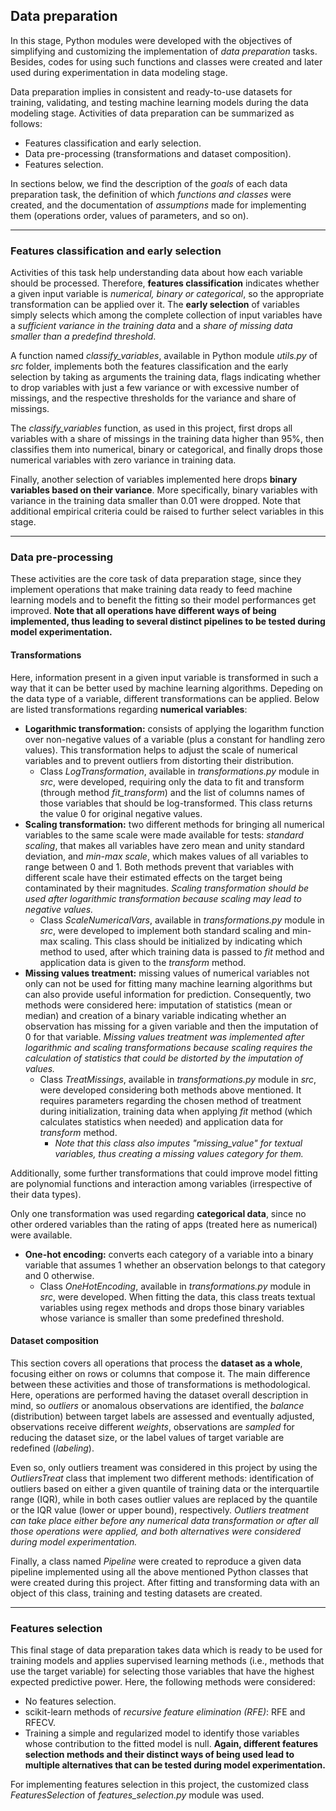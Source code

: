 ## Data preparation
In this stage, Python modules were developed with the objectives of simplifying and customizing the implementation of *data preparation* tasks. Besides, codes for using such functions and classes were created and later used during experimentation in data modeling stage.

Data preparation implies in consistent and ready-to-use datasets for training, validating, and testing machine learning models during the data modeling stage. Activities of data preparation can be summarized as follows:
* Features classification and early selection.
* Data pre-processing (transformations and dataset composition).
* Features selection.

In sections below, we find the description of the *goals* of each data preparation task, the definition of which *functions and classes* were created, and the documentation of *assumptions* made for implementing them (operations order, values of parameters, and so on).

--------------
### Features classification and early selection
Activities of this task help understanding data about how each variable should be processed. Therefore, **features classification** indicates whether a given input variable is *numerical, binary or categorical*, so the appropriate transformation can be applied over it. The **early selection** of variables simply selects which among the complete collection of input variables have a *sufficient variance in the training data* and a *share of missing data smaller than a predefind threshold*.

A function named *classify_variables*, available in Python module *utils.py* of *src* folder, implements both the features classification and the early selection by taking as arguments the training data, flags indicating whether to drop variables with just a few variance or with excessive number of missings, and the respective thresholds for the variance and share of missings.

The *classify_variables* function, as used in this project, first drops all variables with a share of missings in the training data higher than 95%, then classifies them into numerical, binary or categorical, and finally drops those numerical variables with zero variance in training data.

Finally, another selection of variables implemented here drops **binary variables based on their variance**. More specifically, binary variables with variance in the training data smaller than 0.01 were dropped. Note that additional empirical criteria could be raised to further select variables in this stage.

--------------
### Data pre-processing
These activities are the core task of data preparation stage, since they implement operations that make training data ready to feed machine learning models and to benefit the fitting so their model performances get improved. **Note that all operations have different ways of being implemented, thus leading to several distinct pipelines to be tested during model experimentation.**

#### Transformations
Here, information present in a given input variable is transformed in such a way that it can be better used by machine learning algorithms. Depeding on the data type of a variable, different transformations can be applied. Below are listed transformations regarding **numerical variables**:
* **Logarithmic transformation:** consists of applying the logarithm function over non-negative values of a variable (plus a constant for handling zero values). This transformation helps to adjust the scale of numerical variables and to prevent outliers from distorting their distribution.
    * Class *LogTransformation*, available in *transformations.py* module in *src*, were developed, requiring only the data to fit and transform (through method *fit_transform*) and the list of columns names of those variables that should be log-transformed. This class returns the value 0 for original negative values.
* **Scaling transformation:** two different methods for bringing all numerical variables to the same scale were made available for tests: *standard scaling*, that makes all variables have zero mean and unity standard deviation, and *min-max scale*, which makes values of all variables to range between 0 and 1. Both methods prevent that variables with different scale have their estimated effects on the target being contaminated by their magnitudes. *Scaling transformation should be used after logarithmic transformation because scaling may lead to negative values.*
    * Class *ScaleNumericalVars*, available in *transformations.py* module in *src*, were developed to implement both standard scaling and min-max scaling. This class should be initialized by indicating which method to used, after which training data is passed to *fit* method and application data is given to the *transform* method.
* **Missing values treatment:** missing values of numerical variables not only can not be used for fitting many machine learning algorithms but can also provide useful information for prediction. Consequently, two methods were considered here: imputation of statistics (mean or median) and creation of a binary variable indicating whether an observation has missing for a given variable and then the imputation of 0 for that variable. *Missing values treatment was implemented after logarithmic and scaling transformations because scaling requires the calculation of statistics that could be distorted by the imputation of values.*
    * Class *TreatMissings*, available in *transformations.py* module in *src*, were developed considering both methods above mentioned. It requires parameters regarding the chosen method of treatment during initialization, training data when applying *fit* method (which calculates statistics when needed) and application data for *transform* method.     
        * *Note that this class also imputes "missing_value" for textual variables, thus creating a missing values category for them.*

Additionally, some further transformations that could improve model fitting are polynomial functions and interaction among variables (irrespective of their data types).

Only one transformation was used regarding **categorical data**, since no other ordered variables than the rating of apps (treated here as numerical) were available.
* **One-hot encoding:** converts each category of a variable into a binary variable that assumes 1 whether an observation belongs to that category and 0 otherwise.
    * Class *OneHotEncoding*, available in *transformations.py* module in *src*, were developed. When fitting the data, this class treats textual variables using regex methods and drops those binary variables whose variance is smaller than some predefined threshold.

#### Dataset composition
This section covers all operations that process the **dataset as a whole**, focusing either on rows or columns that compose it. The main difference between these activities and those of transformations is methodological. Here, operations are performed having the dataset overall description in mind, so *outliers* or anomalous observations are identified, the *balance* (distribution) between target labels are assessed and eventually adjusted, observations receive different *weights*, observations are *sampled* for reducing the dataset size, or the label values of target variable are redefined (*labeling*).

Even so, only outliers treament was considered in this project by using the *OutliersTreat* class that implement two different methods: identification of outliers based on either a given quantile of training data or the interquartile range (IQR), while in both cases outlier values are replaced by the quantile or the IQR value (lower or upper bound), respectively. *Outliers treatment can take place either before any numerical data transformation or after all those operations were applied, and both alternatives were considered during model experimentation.*

Finally, a class named *Pipeline* were created to reproduce a given data pipeline implemented using all the above mentioned Python classes that were created during this project. After fitting and transforming data with an object of this class, training and testing datasets are created.

--------------
### Features selection
This final stage of data preparation takes data which is ready to be used for training models and applies supervised learning methods (i.e., methods that use the target variable) for selecting those variables that have the highest expected predictive power. Here, the following methods were considered:
* No features selection.
* scikit-learn methods of *recursive feature elimination (RFE)*: RFE and RFECV.
* Training a simple and regularized model to identify those variables whose contribution to the fitted model is null.
**Again, different features selection methods and their distinct ways of being used lead to multiple alternatives that can be tested during model experimentation.**

For implementing features selection in this project, the customized class *FeaturesSelection* of *features_selection.py* module was used.
